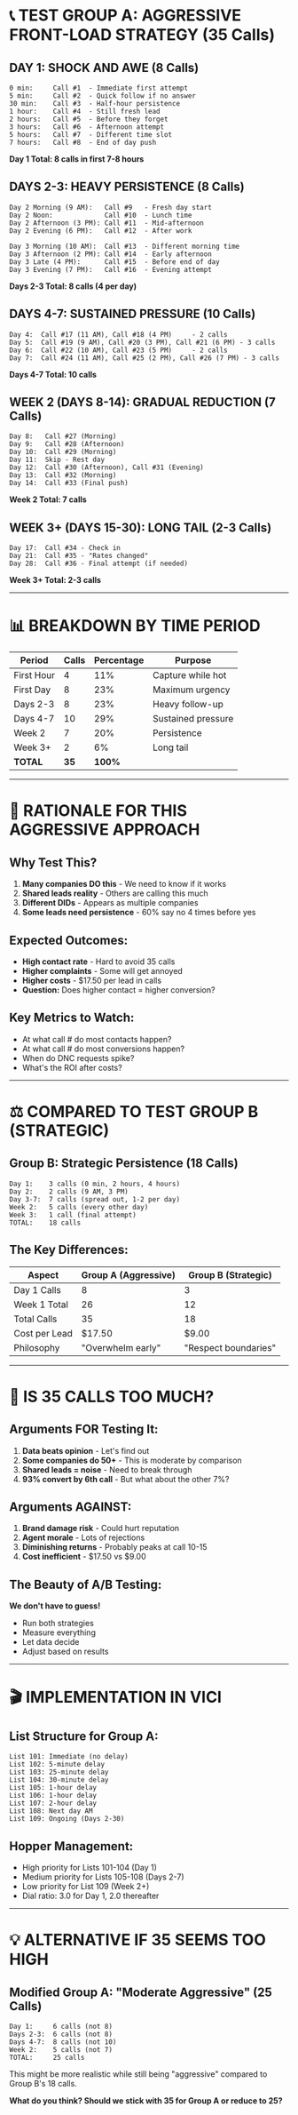 # 📞 TEST GROUP A: AGGRESSIVE FRONT-LOAD STRATEGY (35 Calls)

## DAY 1: SHOCK AND AWE (8 Calls)
```
0 min:     Call #1  - Immediate first attempt
5 min:     Call #2  - Quick follow if no answer
30 min:    Call #3  - Half-hour persistence  
1 hour:    Call #4  - Still fresh lead
2 hours:   Call #5  - Before they forget
3 hours:   Call #6  - Afternoon attempt
5 hours:   Call #7  - Different time slot
7 hours:   Call #8  - End of day push
```
**Day 1 Total: 8 calls in first 7-8 hours**

## DAYS 2-3: HEAVY PERSISTENCE (8 Calls)
```
Day 2 Morning (9 AM):   Call #9   - Fresh day start
Day 2 Noon:             Call #10  - Lunch time
Day 2 Afternoon (3 PM): Call #11  - Mid-afternoon
Day 2 Evening (6 PM):   Call #12  - After work

Day 3 Morning (10 AM):  Call #13  - Different morning time
Day 3 Afternoon (2 PM): Call #14  - Early afternoon
Day 3 Late (4 PM):      Call #15  - Before end of day
Day 3 Evening (7 PM):   Call #16  - Evening attempt
```
**Days 2-3 Total: 8 calls (4 per day)**

## DAYS 4-7: SUSTAINED PRESSURE (10 Calls)
```
Day 4:  Call #17 (11 AM), Call #18 (4 PM)     - 2 calls
Day 5:  Call #19 (9 AM), Call #20 (3 PM), Call #21 (6 PM) - 3 calls
Day 6:  Call #22 (10 AM), Call #23 (5 PM)     - 2 calls
Day 7:  Call #24 (11 AM), Call #25 (2 PM), Call #26 (7 PM) - 3 calls
```
**Days 4-7 Total: 10 calls**

## WEEK 2 (DAYS 8-14): GRADUAL REDUCTION (7 Calls)
```
Day 8:   Call #27 (Morning)
Day 9:   Call #28 (Afternoon)
Day 10:  Call #29 (Morning)
Day 11:  Skip - Rest day
Day 12:  Call #30 (Afternoon), Call #31 (Evening)
Day 13:  Call #32 (Morning)
Day 14:  Call #33 (Final push)
```
**Week 2 Total: 7 calls**

## WEEK 3+ (DAYS 15-30): LONG TAIL (2-3 Calls)
```
Day 17:  Call #34 - Check in
Day 21:  Call #35 - "Rates changed"
Day 28:  Call #36 - Final attempt (if needed)
```
**Week 3+ Total: 2-3 calls**

---

# 📊 BREAKDOWN BY TIME PERIOD

| Period | Calls | Percentage | Purpose |
|--------|-------|------------|---------|
| First Hour | 4 | 11% | Capture while hot |
| First Day | 8 | 23% | Maximum urgency |
| Days 2-3 | 8 | 23% | Heavy follow-up |
| Days 4-7 | 10 | 29% | Sustained pressure |
| Week 2 | 7 | 20% | Persistence |
| Week 3+ | 2 | 6% | Long tail |
| **TOTAL** | **35** | **100%** | |

---

# 🎯 RATIONALE FOR THIS AGGRESSIVE APPROACH

## Why Test This?
1. **Many companies DO this** - We need to know if it works
2. **Shared leads reality** - Others are calling this much
3. **Different DIDs** - Appears as multiple companies
4. **Some leads need persistence** - 60% say no 4 times before yes

## Expected Outcomes:
- **High contact rate** - Hard to avoid 35 calls
- **Higher complaints** - Some will get annoyed
- **Higher costs** - $17.50 per lead in calls
- **Question:** Does higher contact = higher conversion?

## Key Metrics to Watch:
- At what call # do most contacts happen?
- At what call # do most conversions happen?
- When do DNC requests spike?
- What's the ROI after costs?

---

# ⚖️ COMPARED TO TEST GROUP B (STRATEGIC)

## Group B: Strategic Persistence (18 Calls)
```
Day 1:    3 calls (0 min, 2 hours, 4 hours)
Day 2:    2 calls (9 AM, 3 PM)
Day 3-7:  7 calls (spread out, 1-2 per day)
Week 2:   5 calls (every other day)
Week 3:   1 call (final attempt)
TOTAL:    18 calls
```

## The Key Differences:
| Aspect | Group A (Aggressive) | Group B (Strategic) |
|--------|---------------------|-------------------|
| Day 1 Calls | 8 | 3 |
| Week 1 Total | 26 | 12 |
| Total Calls | 35 | 18 |
| Cost per Lead | $17.50 | $9.00 |
| Philosophy | "Overwhelm early" | "Respect boundaries" |

---

# 🤔 IS 35 CALLS TOO MUCH?

## Arguments FOR Testing It:
1. **Data beats opinion** - Let's find out
2. **Some companies do 50+** - This is moderate by comparison
3. **Shared leads = noise** - Need to break through
4. **93% convert by 6th call** - But what about the other 7%?

## Arguments AGAINST:
1. **Brand damage risk** - Could hurt reputation
2. **Agent morale** - Lots of rejections
3. **Diminishing returns** - Probably peaks at call 10-15
4. **Cost inefficient** - $17.50 vs $9.00

## The Beauty of A/B Testing:
**We don't have to guess!** 
- Run both strategies
- Measure everything
- Let data decide
- Adjust based on results

---

# 🎬 IMPLEMENTATION IN VICI

## List Structure for Group A:
```
List 101: Immediate (no delay)
List 102: 5-minute delay
List 103: 25-minute delay  
List 104: 30-minute delay
List 105: 1-hour delay
List 106: 1-hour delay
List 107: 2-hour delay
List 108: Next day AM
List 109: Ongoing (Days 2-30)
```

## Hopper Management:
- High priority for Lists 101-104 (Day 1)
- Medium priority for Lists 105-108 (Days 2-7)
- Low priority for List 109 (Week 2+)
- Dial ratio: 3.0 for Day 1, 2.0 thereafter

---

# 💡 ALTERNATIVE IF 35 SEEMS TOO HIGH

## Modified Group A: "Moderate Aggressive" (25 Calls)
```
Day 1:     6 calls (not 8)
Days 2-3:  6 calls (not 8)
Days 4-7:  8 calls (not 10)
Week 2:    5 calls (not 7)
TOTAL:     25 calls
```

This might be more realistic while still being "aggressive" compared to Group B's 18 calls.

**What do you think? Should we stick with 35 for Group A or reduce to 25?**

